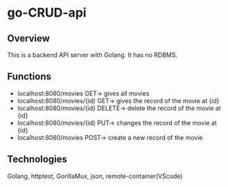 # go-CRUD-api

## Overview
This is a backend API server with Golang. It has no RDBMS.

## Functions
- localhost:8080/movies GET-> gives all movies
- localhost:8080/movies/{id} GET-> gives the record of the movie at {id}
- localhost:8080/movies/{id} DELETE-> delete the record of the movie at {id}
- localhost:8080/movies/{id} PUT-> changes the record of the movie at {id}
- localhost:8080/movies POST-> create a new record of the movie

## Technologies
Golang, httptest, GorillaMux, json, remote-container(VScode)
